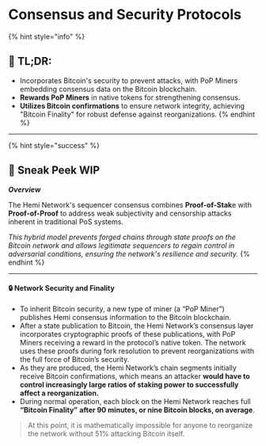 # Consensus and Security Protocols

{% hint style="info" %}
## 📜 **TL;DR:**

* Incorporates Bitcoin's security to prevent attacks, with PoP Miners embedding consensus data on the Bitcoin blockchain.
* **Rewards PoP Miners** in native tokens for strengthening consensus.
* **Utilizes Bitcoin confirmations** to ensure network integrity, achieving "Bitcoin Finality" for robust defense against reorganizations.&#x20;
{% endhint %}

***

{% hint style="success" %}
## 👀 Sneak Peek WIP

_**Overview**_

The Hemi Network's sequencer consensus combines **Proof-of-Stak**e with **Proof-of-Proof** to address weak subjectivity and censorship attacks inherent in traditional PoS systems.&#x20;

_This hybrid model prevents forged chains through state proofs on the Bitcoin network and allows legitimate sequencers to regain control in adversarial conditions, ensuring the network's resilience and security._
{% endhint %}



***

#### 🔒 **Network Security and Finality**

* To inherit Bitcoin security, a new type of miner (a “PoP Miner”) publishes Hemi consensus information to the Bitcoin blockchain.
* After a state publication to Bitcoin, the Hemi Network’s consensus layer incorporates cryptographic proofs of these publications, with PoP Miners receiving a reward in the protocol’s native token. The network uses these proofs during fork resolution to prevent reorganizations with the full force of Bitcoin’s security.
* As they are produced, the Hemi Network’s chain segments initially receive Bitcoin confirmations, which means an attacker **would have to control increasingly large ratios of staking power to successfully affect a reorganization.**
* During normal operation, each block on the Hemi Network reaches full **“Bitcoin Finality”** **after 90 minutes, or nine Bitcoin blocks, on average**.

> At this point, it is mathematically impossible for anyone to reorganize the network without 51% attacking Bitcoin itself.
